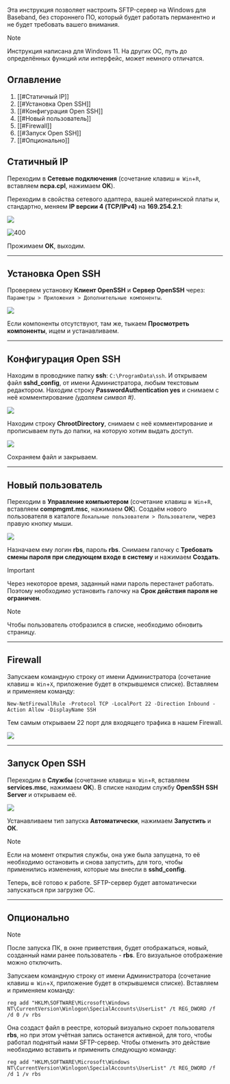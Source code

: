 Эта инструкция позволяет настроить SFTP-сервер на Windows для Baseband, без стороннего ПО, который будет работать перманентно и не будет требовать вашего внимания.
> [!NOTE]
> Инструкция написана для Windows 11. На других ОС, путь до определённых функций или интерфейс, может немного отличатся.

## Оглавление
1. [[#Cтатичный IP]]
2. [[#Установка Open SSH]]
3. [[#Конфигурация Open SSH]]
4. [[#Новый пользователь]]
5. [[#Firewall]]
6. [[#Запуск Open SSH]]
7. [[#Опционально]]

## Cтатичный IP
Переходим в __Сетевые подключения__ (сочетание клавиш `⊞ Win`+`R`, вставляем __ncpa.cpl__, нажимаем __OK__).

Переходим в свойства сетевого адаптера, вашей материнской платы и, стандартно, меняем __IP версии 4 (TCP/IPv4)__ на __169.254.2.1__:

![](0_ipv4.png)

![400](1_ipv4.png)

Прожимаем __ОК__, выходим.

---
## Установка Open SSH
Проверяем установку __Клиент OpenSSH__ и __Сервер OpenSSH__ через: `Параметры > Приложения > Дополнительные компоненты`.

![](2_app.png)

Если компоненты отсутствуют, там же, тыкаем __Просмотреть компоненты__, ищем и устанавливаем.

---

## Конфигурация Open SSH
Находим в проводнике папку __ssh__: `C:\ProgramData\ssh`. И открываем файл __sshd_config__, от имени Администратора, любым текстовым редактором.
Находим строку __PasswordAuthentication yes__ и снимаем с неё комментирование _(удаляем символ #)_.

![](3_sshd.png)

Находим строку __ChrootDirectory__, снимаем с неё комментирование и прописываем путь до папки, на которую хотим выдать доступ.

![](4_sshd.png)

Сохраняем файл и закрываем.

---

## Новый пользователь
Переходим в __Управление компьютером__ (сочетание клавиш `⊞ Win`+`R`, вставляем __compmgmt.msc__, нажимаем __OK__).
Создаём нового пользователя в каталоге `Локальные пользователи > Пользователи`, через правую кнопку мыши.

![](5_user.png)

Назначаем ему логин __rbs__, пароль __rbs__. Снимаем галочку с __Требовать смены пароля при следующем входе в систему__ и нажимаем __Создать__.
> [!IMPORTANT]
Через некоторое время, заданный нами пароль перестанет работать. Поэтому необходимо установить галочку на __Срок действия пароля не ограничен__.

> [!NOTE]
> Чтобы пользователь отобразился в списке, необходимо обновить страницу.

---

## Firewall
Запускаем командную строку от имени Администратора (сочетание клавиш `⊞ Win`+`X`, приложение будет в открывшемся списке).
Вставляем и применяем команду: 
```
New-NetFirewallRule -Protocol TCP -LocalPort 22 -Direction Inbound -Action Allow -DisplayName SSH
``` 
Тем самым открываем 22 порт для входящего трафика в нашем Firewall. 

![](6_fire.png)

---

## Запуск Open SSH
Переходим в __Службы__ (сочетание клавиш `⊞ Win`+`R`, вставляем __services.msc__, нажимаем __OK__).
В списке находим службу __OpenSSH SSH Server__ и открываем её.

![](7_serv.png)

Устанавливаем тип запуска __Автоматически__, нажимаем __Запустить__ и __ОК__.
> [!NOTE]
> Если на момент открытия службы, она уже была запущена, то её необходимо остановить и снова запустить, для того, чтобы применились изменения, которые мы внесли в __sshd_config__.

Теперь, всё готово к работе. SFTP-сервер будет автоматически запускаться при загрузке ОС.

---

## Опционально
> [!NOTE]
> После запуска ПК, в окне приветствия, будет отображаться, новый, созданный нами ранее пользователь - __rbs__. Его визуальное отображение можно отключить.

Запускаем командную строку от имени Администратора (сочетание клавиш `⊞ Win`+`X`, приложение будет в открывшемся списке).
Вставляем и применяем команду: 
```
reg add "HKLM\SOFTWARE\Microsoft\Windows NT\CurrentVersion\Winlogon\SpecialAccounts\UserList" /t REG_DWORD /f /d 0 /v rbs
```
Она создаст файл в реестре, который визуально скроет пользователя __rbs__, но при этом учётная запись останется активной, для того, чтобы работал поднятый нами SFTP-сервер.
Чтобы отменить это действие необходимо вставить и применить следующую команду:
```
reg add "HKLM\SOFTWARE\Microsoft\Windows NT\CurrentVersion\Winlogon\SpecialAccounts\UserList" /t REG_DWORD /f /d 1 /v rbs
```
